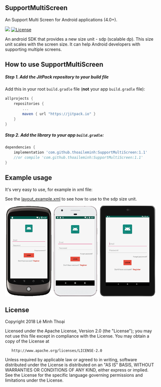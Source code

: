 ## SupportMultiScreen
An Support Multi Screen for Android applications (4.0+).

[![](https://jitpack.io/v/thoaileminh/SupportMultiScreen.svg)](https://jitpack.io/#thoaileminh/SupportMultiScreen)
[![License](https://img.shields.io/badge/License-Apache%202.0-blue.svg)](https://opensource.org/licenses/Apache-2.0)

An android SDK that provides a new size unit - sdp (scalable dp). This size unit scales with the screen size. It can help Android developers with supporting multiple screens.

## How to use SupportMultiScreen

##### Step 1. Add the JitPack repository to your build file
Add this in your root `build.gradle` file (**not** your app `build.gradle` file):

```gradle
allprojects {
    repositories {
        ...
        maven { url "https://jitpack.io" }
    }
}
```

##### Step 2. Add the library to your app `build.gradle`:

```gradle
dependencies {
    implementation 'com.github.thoaileminh:SupportMultiScreen:1.1'
    //or compile 'com.github.thoaileminh:SupportMultiScreen:1.1'
}
```


## Example usage
It's very easy to use, for example in xml file:

See the [layout_example.xml](https://github.com/thoaileminh/SupportMultiScreen/tree/master/app/src/main/res/layout/layout_example.xml) to see how to use to the sdp size unit.

![](https://raw.githubusercontent.com/thoaileminh/SupportMultiScreen/master/app/src/main/res/drawable/example.png)


## License

Copyright 2018 Lê Minh Thoại

   Licensed under the Apache License, Version 2.0 (the "License");
   you may not use this file except in compliance with the License.
   You may obtain a copy of the License at

       http://www.apache.org/licenses/LICENSE-2.0

   Unless required by applicable law or agreed to in writing, software
   distributed under the License is distributed on an "AS IS" BASIS,
   WITHOUT WARRANTIES OR CONDITIONS OF ANY KIND, either express or implied.
   See the License for the specific language governing permissions and limitations under the License.
